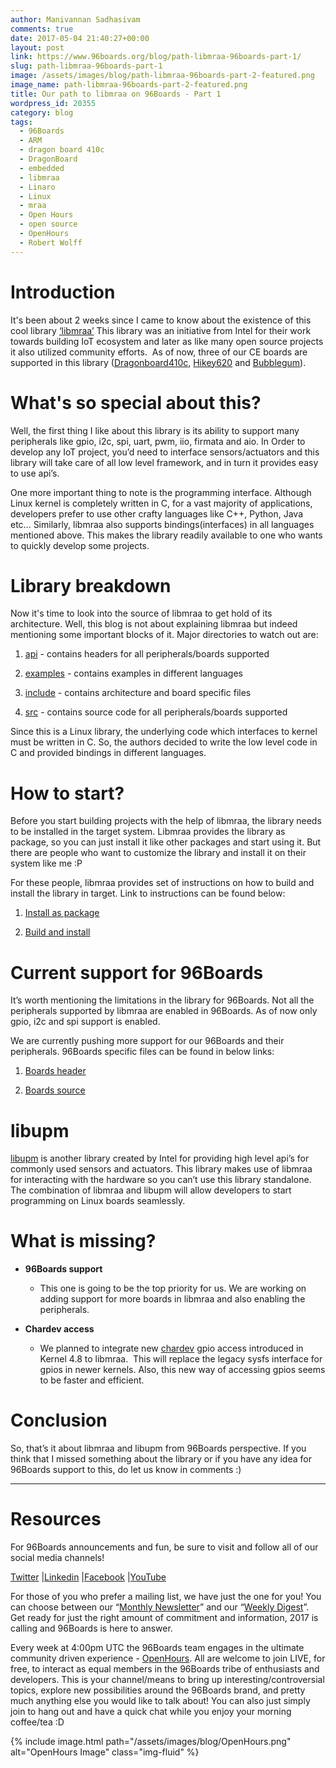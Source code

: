 ```yaml
---
author: Manivannan Sadhasivam
comments: true
date: 2017-05-04 21:40:27+00:00
layout: post
link: https://www.96boards.org/blog/path-libmraa-96boards-part-1/
slug: path-libmraa-96boards-part-1
image: /assets/images/blog/path-libmraa-96boards-part-2-featured.png
image_name: path-libmraa-96boards-part-2-featured.png
title: Our path to libmraa on 96Boards - Part 1
wordpress_id: 20355
category: blog
tags:
  - 96Boards
  - ARM
  - dragon board 410c
  - DragonBoard
  - embedded
  - libmraa
  - Linaro
  - Linux
  - mraa
  - Open Hours
  - open source
  - OpenHours
  - Robert Wolff
---
```


# **Introduction**

It's been about 2 weeks since I came to know about the existence of this cool library [‘libmraa’](https://github.com/intel-iot-devkit/mraa) This library was an initiative from Intel for their work towards building IoT ecosystem and later as like many open source projects it also utilized community efforts.  As of now, three of our CE boards are supported in this library ([Dragonboard410c](/product/dragonboard410c/), [Hikey620](/product/hikey/) and [Bubblegum](/product/bubblegum-96/)).

# **What's so special about this?**

Well, the first thing I like about this library is its ability to support many peripherals like gpio, i2c, spi, uart, pwm, iio, firmata and aio. In Order to develop any IoT project, you’d need to interface sensors/actuators and this library will take care of all low level framework, and in turn it provides easy to use api’s.

One more important thing to note is the programming interface. Although Linux kernel is completely written in C, for a vast majority of applications, developers prefer to use other crafty languages like C++, Python, Java etc… Similarly, libmraa also supports bindings(interfaces) in all languages mentioned above. This makes the library readily available to one who wants to quickly develop some projects.

# **Library breakdown**

Now it's time to look into the source of libmraa to get hold of its architecture. Well, this blog is not about explaining libmraa but indeed mentioning some important blocks of it. Major directories to watch out are:

1. [api](https://github.com/intel-iot-devkit/mraa/tree/master/api) - contains headers for all peripherals/boards supported

2. [examples](https://github.com/intel-iot-devkit/mraa/tree/master/examples) - contains examples in different languages

3. [include](https://github.com/intel-iot-devkit/mraa/tree/master/include) - contains architecture and board specific files

4. [src](https://github.com/intel-iot-devkit/mraa/tree/master/src) - contains source code for all peripherals/boards supported

Since this is a Linux library, the underlying code which interfaces to kernel must be written in C. So, the authors decided to write the low level code in C and provided bindings in different languages.

# **How to start?**

Before you start building projects with the help of libmraa, the library needs to be installed in the target system. Libmraa provides the library as package, so you can just install it like other packages and start using it. But there are people who want to customize the library and install it on their system like me :P

For these people, libmraa provides set of instructions on how to build and install the library in target. Link to instructions can be found below:

1. [Install as package](https://github.com/intel-iot-devkit/mraa/blob/master/README.md)

2. [Build and install](https://github.com/intel-iot-devkit/mraa/blob/master/docs/building.md)

# **Current support for 96Boards**

It’s worth mentioning the limitations in the library for 96Boards. Not all the peripherals supported by libmraa are enabled in 96Boards. As of now only gpio, i2c and spi support is enabled.

We are currently pushing more support for our 96Boards and their peripherals. 96Boards specific files can be found in below links:

1. [Boards header](https://github.com/intel-iot-devkit/mraa/blob/master/include/arm/96boards.h)

2. [Boards source](https://github.com/intel-iot-devkit/mraa/blob/master/src/arm/96boards.c)

# **libupm**

[libupm](https://github.com/intel-iot-devkit/upm) is another library created by Intel for providing high level api’s for commonly used sensors and actuators. This library makes use of libmraa for interacting with the hardware so you can’t use this library standalone. The combination of libmraa and libupm will allow developers to start programming on Linux boards seamlessly.

# **What is missing?**

- **96Boards support**

  - This one is going to be the top priority for us. We are working on adding support for more boards in libmraa and also enabling the peripherals.

- **Chardev access**

  - We planned to integrate new [chardev](https://patchwork.ozlabs.org/patch/580307/) gpio access introduced in Kernel 4.8 to libmraa.  This will replace the legacy sysfs interface for gpios in newer kernels. Also, this new way of accessing gpios seems to be faster and efficient.

# **Conclusion**

So, that’s it about libmraa and libupm from 96Boards perspective. If you think that I missed something about the library or if you have any idea for 96Boards support to this, do let us know in comments :)

---

# Resources

For 96Boards announcements and fun, be sure to visit and follow all of our social media channels!

[Twitter](https://twitter.com/96Boards) &#124;[Linkedin](https://www.linkedin.com/company/6637095?trk=tyah&trkInfo=clickedVertical%3Ashowcase%2CclickedEntityId%3A6637095%2Cidx%3A1-1-1%2CtarId%3A1483603913878%2Ctas%3A96boards) &#124;[Facebook](https://www.facebook.com/96Boards/) &#124;[YouTube](https://www.youtube.com/c/96boards)

For those of you who prefer a mailing list, we have just the one for you! You can choose between our “[Monthly Newsletter](/digest/)” and our “[Weekly Digest](/digest/)”. Get ready for just the right amount of commitment and information, 2017 is calling and 96Boards is here to answer.

Every week at 4:00pm UTC the 96Boards team engages in the ultimate community driven experience - [OpenHours](/). All are welcome to join LIVE, for free, to interact as equal members in the 96Boards tribe of enthusiasts and developers. This is your channel/means to bring up interesting/controversial topics, explore new possibilities around the 96Boards brand, and pretty much anything else you would like to talk about! You can also just simply join to hang out and have a quick chat while you enjoy your morning coffee/tea :D

{% include image.html path="/assets/images/blog/OpenHours.png" alt="OpenHours Image" class="img-fluid" %}
